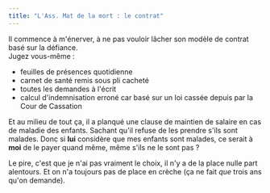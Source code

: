 ```yaml
---
title: "L'Ass. Mat de la mort : le contrat"
---
```


Il commence à m'énerver, à ne pas vouloir lâcher son modèle de contrat basé sur la défiance.  
Jugez vous-même :

- feuilles de présences quotidienne
- carnet de santé remis sous pli cacheté
- toutes les demandes à l'écrit
- calcul d'indemnisation erroné car basé sur un loi cassée depuis par la Cour de Cassation

Et au milieu de tout ça, il a planqué une clause de maintien de salaire en cas de maladie des enfants. Sachant qu'il refuse de les prendre s'ils sont malades. Donc si **lui** considère que mes enfants sont malades, ce serait à **moi** de le payer quand même, même s'ils ne le sont pas ?

Le pire, c'est que je n'ai pas vraiment le choix, il n'y a de la place nulle part alentours. Et on n'a toujours pas de place en crèche (ça ne fait _que_ trois ans qu'on demande).
